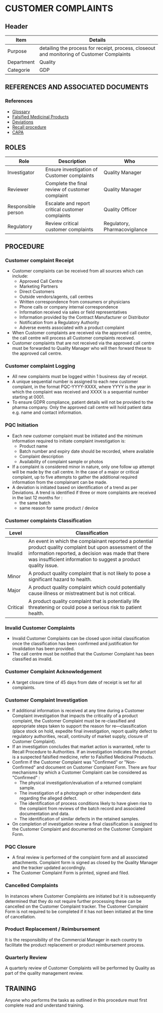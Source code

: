 # CUSTOMER COMPLAINTS

## Header

|Item          |Details                                                                                    | 
|--------------|-------------------------------------------------------------------------------------------| 
|Purpose       |detailing the process for receipt, process, closeout and monitoring of Customer Complaints | 
|Department    |Quality                                                                                    |   
|Categorie     |GDP                                                                                        | 

## REFERENCES AND ASSOCIATED DOCUMENTS

### References

* [Glossary][QEAIC]
* [Falsified Medicinal Products][VTOMR]
* [Deviations][XCEUG]
* [Recall procedure][VOZWP]
* [CAPA][YUISV]

## ROLES

Role     |   Description    |   Who
------   |   --------       |  ----
Investigator  | Ensure investigation of Customer complaints  | Quality Manager
Reviewer |  Complete the final review of customer complaint | Quality Manager
Responsible person  |  Escalate and report critical customer complaints | Quality Officer
Regulatory | Review critical customer complaints | Regulatory, Pharmacovigilance

## PROCEDURE

### Customer complaint Receipt
* Customer complaints can be received from all sources which can include:
  * Approved Call Centre
  * Marketing Partners
  * Direct Customers
  * Outside vendors/agents, call centres
  * Written correspondence from consumers or physicians
  * Phone calls or company internal correspondence
  * Information received via sales or field representatives
  * Information provided by the Contract Manufacturer or Distributor
  * Notification from a Regulatory Authority
  * Adverse events associated with a product complaint
* When Customer complaints are received via the approved call centre, the call centre will process all Customer complaints received.
* Customer complaints that are not received via the approved call centre must be forwarded to Quality Manager who will then forward these to the approved call centre.

### Customer complaint Logging
* All new complaints must be logged within 1 business day of receipt.
* A unique sequential number is assigned to each new customer complaint, in the format PQC-YYYY-XXXX, where YYYY is the year in which the complaint was received and XXXX is a sequential number starting at 0001. 
* To ensure GDPR compliance, patient details will not be provided to the pharma company. Only the approved call centre will hold patient data e.g. name and contact information.

### PQC Initiation
* Each new customer complaint must be initiated and the minimum information required to initiate complaint investigation is:
  * Product name
  * Batch number and expiry date should be recorded, where available
  * Complaint description
  * Availability of complaint sample or photos
* If a complaint is considered minor in nature, only one follow up attempt will be made by the call centre. In the case of a major or critical complaint, up to five attempts to gather the additional required information from the complainant can be made.
* A deviation is initiated based on identification of a trend as per Deviations. A trend is identified if three or more complaints are received in the last 12 months for :
  * the same batch
  * same reason for same product / device

### Customer complaints Classification

|Level       |Classification                                                                 |
|------------|-------------------------------------------------------------------------------|
|Invalid     |An event in which the complainant reported a potential product quality complaint but upon assessment of the information reported, a decision was made that there was insufficient information to suggest a product quality issue.                               
|Minor       |A product quality complaint that is not likely to pose a significant hazard to health.                                     
|Major       |A product quality complaint which could potentially cause illness or mistreatment but is not critical.                     
|Critical    |A product quality complaint that is potentially life threatening or could pose a serious risk to patient health.           

### Invalid Customer Complaints
* Invalid Customer Complaints can be closed upon initial classification once the classification has been confirmed and justification for invalidation has been provided.
* The call centre must be notified that the Customer Complaint has been classified as invalid.

### Customer Complaint Acknowledgement
* A target closure time of 45 days from date of receipt is set for all complaints.

### Customer Complaint Investigation
* If additional information is received at any time during a Customer Complaint investigation that impacts the criticality of a product complaint, the Customer Complaint must be re-classified and appropriate steps taken to support the reason for re—classification (place stock on hold, expedite final investigation, report quality defect to regulatory authorities, recall, continuity of market supply, closure of Customer Complaint).
* If an investigation concludes that market action is warranted, refer to Recall Procedure to Authorities. If an investigation indicates the product is a suspected falsified medicine, refer to Falsified Medicinal Products.
* Confirm if the Customer Complaint was "Confirmed" or "Non-Confirmed" and document on Customer Complaint Form. There are four mechanisms by which a Customer Complaint can be considered as "Confirmed" :
  * The physical investigation/evaluation of a returned complaint sample.
  * The investigation of a photograph or other independent data regarding the alleged defect.
  * The identification of process conditions likely to have given rise to the complaint from reviews of the batch record and associated documentation and data.
  * The identification of similar defects in the retained samples.
* On completion of investigation review a final classification is assigned to the Customer Complaint and documented on the Customer Complaint Form.

### PQC Closure
* A final review is performed of the complaint form and all associated attachments. Complaint form is signed as closed by the Quality Manager and the tracker updated accordingly.
* The Customer Complaint Form is printed, signed and filed.

### Cancelled Complaints
In instances where Customer Complaints are initiated but it is subsequently determined that they do not require further processing these can be cancelled on the Customer Complaint tracker. The Customer Complaint Form is not required to be completed if it has not been initiated at the time of cancellation. 

### Product Replacement / Reimbursement
It is the responsibility of the Commercial Manager in each country to facilitate the product replacement or product reimbursement process. 

### Quarterly Review
A quarterly review of Customer Complaints will be performed by Quality as part of the quality management review.

## TRAINING
Anyone who performs the tasks as outlined in this procedure must first complete read and understand training.

[GMP Guidelines]: https://ec.europa.eu/health/documents/eudralex/vol-4_en]
[GDP Guidelines]: https://eur-lex.europa.eu/LexUriServ/LexUriServ.do?uri=OJ:C:2013:343:0001:0014:EN:PDF
[GVP Guidelines]: https://www.ema.europa.eu/en/documents/regulatory-procedural-guideline/guideline-good-pharmacovigilance-practices-gvp-module-vi-collection-management-submission-reports_en.pdf
[Directive 2010/84/EU]: https://ec.europa.eu/health/sites/health/files/files/eudralex/vol-1/dir_2010_84/dir_2010_84_en.pdf
[Regulation EU No 1235/2010]: https://eur-lex.europa.eu/legal-content/EN/TXT/?uri=CELEX:32010R1235
[AMXWS]: /procedures/Procedure_GDP_AMXWS_Management_of_Standard_Operating_Procedures.md
[XIDEX]: /procedures/Procedure_GDP_XIDEX_Responsible_Person.md
[BWRPX]: /procedures/Procedure_GDP_BWRPX_Documentation_Control.md
[XCEUG]: /procedures/Procedure_GDP_XCEUG_Deviations.md
[UYNEF]: /procedures/Procedure_GDP_UYNEF_Change_Control.md
[OZCFN]: /procedures/Procedure_GDP_OZCFN_Management_Review_And_Monitoring.md
[LBHIY]: /procedures/Procedure_GDP_LBHIY_Quality_Risk_Management.md
[ZWJPR]: /procedures/Procedure_GDP_ZWJPR_Training.md
[VQICE]: /procedures/Procedure_GDP_VQICE_Receipt_Of_Medicinal_Products.md
[AGTXC]: /procedures/Procedure_GDP_AGTXC_Establishing_The_Authority_Of_Suppliers_To_Supply_Medicinal_Products.md
[ZIWKI]: /procedures/Procedure_GDP_ZIWKI_Customer_Complaints.md
[VOZWP]: /procedures/Procedure_GDP_VOZWP_Recall_Procedure.md
[HBQIN]: /procedures/Procedure_GDP_HBQIN_Outsourced_Activities.md
[GMQHI]: /procedures/Procedure_GDP_GMQHI_Self_Inspections.md
[VTOMR]: /procedures/Procedure_GDP_VTOMR_Falsified_Medicinal_Products.md
[BMAXZ]: /procedures/Procedure_GDP_BMAXZ_Medicinal_Product_Returns.md
[YUISV]: /procedures/Procedure_GDP_YUISV_CAPA.md
[QEAIC]: /procedures/Document_QEAIC_Glossary.md
[GGNHM]: /procedures/Procedure_GDP_GGNHM_Reporting_of_Adverse_Events.md
[AGDXV]: /procedures/Procedure_GDP_AGDXV_Serialisation.md

